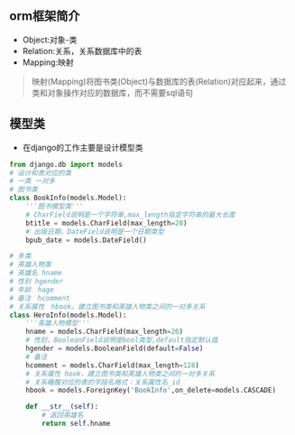 ## orm框架简介
- Object:对象-类
- Relation:关系，关系数据库中的表
- Mapping:映射
> 映射(Mapping)将图书类(Object)与数据库的表(Relation)对应起来，通过类和对象操作对应的数据库，而不需要sql语句



## 模型类
- 在django的工作主要是设计模型类
```python
from django.db import models
# 设计和表对应的类
# 一类 一对多
# 图书类
class BookInfo(models.Model):
    '''图书模型类'''
    # CharField说明是一个字符串,max_length指定字符串的最大长度
    btitle = models.CharField(max_length=20)
    # 出版日期，DateField说明是一个日期类型
    bpub_date = models.DateField()

# 多类
# 英雄人物类
# 英雄名 hname
# 性别 hgender
# 年龄　hage
# 备注　hcomment
# 关系属性　hbook，建立图书类和英雄人物类之间的一对多关系
class HeroInfo(models.Model):
    '''英雄人物模型'''
    hname = models.CharField(max_length=20)
    # 性别，BooleanField说明是bool类型,default指定默认值
    hgender = models.BooleanField(default=False)
    # 备注
    hcomment = models.CharField(max_length=128)
    # 关系属性 hook，建立图书类和英雄人物类之间的一对多关系
    # 关系睡醒对应的表的字段名格式：关系属性名_id
    hbook = models.ForeignKey('BookInfo',on_delete=models.CASCADE)

    def __str__(self):
        # 返回英雄名
        return self.hname
```





